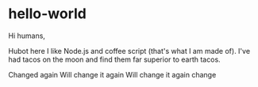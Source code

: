 hello-world
===========

Hi humans,

Hubot here I like Node.js and coffee script (that's what I am made of).
I've had tacos on the moon and find them far superior to earth tacos.

Changed again
Will change it again
Will change it again
change
